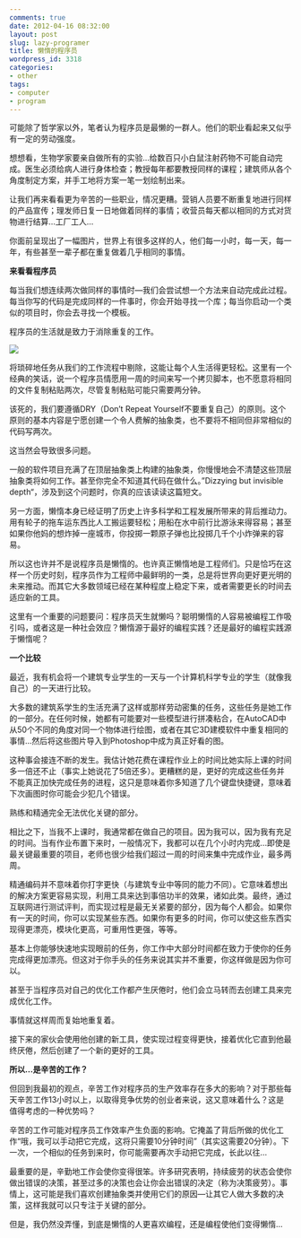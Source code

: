 ```yaml
---
comments: true
date: 2012-04-16 08:32:00
layout: post
slug: lazy-programer
title: 懒惰的程序员
wordpress_id: 3318
categories:
- other
tags:
- computer
- program
---
```


可能除了哲学家以外，笔者认为程序员是最懒的一群人。他们的职业看起来又似乎有一定的劳动强度。

想想看，生物学家要亲自做所有的实验…给数百只小白鼠注射药物不可能自动完成。医生必须给病人进行身体检查；教授每年都要教授同样的课程；建筑师从各个角度制定方案，并手工地将方案一笔一划绘制出来。

让我们再来看看更为辛苦的一些职业，情况更糟。营销人员要不断重复地进行同样的产品宣传；理发师日复一日地做着同样的事情；收营员每天都以相同的方式对货物进行结算…工厂工人…

你面前呈现出了一幅图片，世界上有很多这样的人，他们每一小时，每一天，每一年，有些甚至一辈子都在重复做着几乎相同的事情。 

**来看看程序员**

每当我们想连续两次做同样的事情时—我们会尝试想一个方法来自动完成此过程。每当你写的代码是完成同样的一件事时，你会开始寻找一个库；每当你启动一个类似的项目时，你会去寻找一个模板。

程序员的生活就是致力于消除重复的工作。

![](http://dobila.info/wp-content/uploads/2012/04/coding.jpg)

将琐碎地任务从我们的工作流程中剔除，这能让每个人生活得更轻松。这里有一个经典的笑话，说一个程序员情愿用一周的时间来写一个拷贝脚本，也不愿意将相同的文件复制粘贴两次，尽管复制粘贴可能只需要两分钟。

该死的，我们要遵循DRY（Don’t Repeat Yourself不要重复自己）的原则。这个原则的基本内容是宁愿创建一个令人费解的抽象类，也不要将不相同但非常相似的代码写两次。

这当然会导致很多问题。

一般的软件项目充满了在顶层抽象类上构建的抽象类，你慢慢地会不清楚这些顶层抽象类将如何工作。甚至你完全不知道其代码在做什么。”Dizzying but invisible depth“，涉及到这个问题时，你真的应该读读这篇短文。



另一方面，懒惰本身已经证明了历史上许多科学和工程发展所带来的背后推动力。用有轮子的拖车运东西比人工搬运要轻松；用船在水中前行比游泳来得容易；甚至如果你他妈的想炸掉一座城市，你投掷一颗原子弹也比投掷几千个小炸弹来的容易。

所以这也许并不是说程序员是懒惰的。也许真正懒惰地是工程师们。只是恰巧在这样一个历史时刻，程序员作为工程师中最鲜明的一类，总是将世界向更好更光明的未来推动。而其它大多数领域已经在某种程度上稳定下来，或者需要更长的时间去适应新的工具。

这里有一个重要的问题要问：程序员天生就懒吗？聪明懒惰的人容易被编程工作吸引吗，或者这是一种社会效应？懒惰源于最好的编程实践？还是最好的编程实践源于懒惰呢？

**一个比较**

最近，我有机会将一个建筑专业学生的一天与一个计算机科学专业的学生（就像我自己）的一天进行比较。

大多数的建筑系学生的生活充满了这样或那样劳动密集的任务，这些任务是她工作的一部分。在任何时候，她都有可能要对一些模型进行拼凑粘合，在AutoCAD中从50个不同的角度对同一个物体进行绘图，或者在其它3D建模软件中重复相同的事情…然后将这些图片导入到Photoshop中成为真正好看的图。

这种事会接连不断的发生。我估计她花费在课程作业上的时间比她实际上课的时间多一倍还不止（事实上她说花了5倍还多）。更糟糕的是，更好的完成这些任务并不能真正加快完成任务的进程，这只是意味着你多知道了几个键盘快捷键，意味着下次画图时你可能会少犯几个错误。

熟练和精通完全无法优化关键的部分。

相比之下，当我不上课时，我通常都在做自己的项目。因为我可以，因为我有充足的时间。当有作业布置下来时，一般情况下，我都可以在几个小时内完成…即使是最关键最重要的项目，老师也很少给我们超过一周的时间来集中完成作业，最多两周。

精通编码并不意味着你打字更快（与建筑专业中等同的能力不同）。它意味着想出的解决方案更容易实现，利用工具来达到事倍功半的效果，诸如此类。最终，通过互联网进行测试评判，而实现过程是最无关紧要的部分，因为每个人都会。如果你有一天的时间，你可以实现某些东西。如果你有更多的时间，你可以使这些东西实现得更漂亮，模块化更高，可重用性更强，等等。

基本上你能够快速地实现眼前的任务，你工作中大部分时间都在致力于使你的任务完成得更加漂亮。但这对于你手头的任务来说其实并不重要，你这样做是因为你可以。

甚至于当程序员对自己的优化工作都产生厌倦时，他们会立马转而去创建工具来完成优化工作。

事情就这样周而复始地重复着。

接下来的家伙会使用他创建的新工具，使实现过程变得更快，接着优化它直到他最终厌倦，然后创建了一个新的更好的工具。

**所以…是辛苦的工作？**

但回到我最初的观点，辛苦工作对程序员的生产效率存在多大的影响？对于那些每天辛苦工作13小时以上，以取得竞争优势的创业者来说，这又意味着什么？这是值得考虑的一种优势吗？

辛苦的工作可能对程序员工作效率产生负面的影响。它掩盖了背后所做的优化工作“哦，我可以手动把它完成，这将只需要10分钟时间”（其实这需要20分钟）。下一次，一个相似的任务到来时，你可能需要再次手动把它完成，长此以往…

最重要的是，辛勤地工作会使你变得很笨。许多研究表明，持续疲劳的状态会使你做出错误的决策，甚至过多的决策也会让你会出错误的决定（称为决策疲劳）。事情上，这可能是我们喜欢创建抽象类并使用它们的原因—让其它人做大多数的决策，这样我就可以只专注于关键的部分。

但是，我仍然没弄懂，到底是懒惰的人更喜欢编程，还是编程使他们变得懒惰… 
